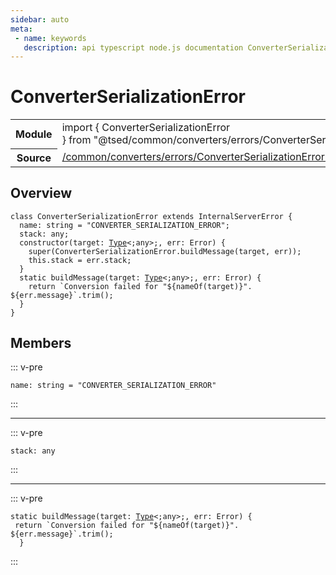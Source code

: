```yaml
---
sidebar: auto
meta:
 - name: keywords
   description: api typescript node.js documentation ConverterSerializationError class
---
```

# ConverterSerializationError <Badge text="Class" type="class"/>
<!-- Summary -->
<section class="symbol-info"><table class="is-full-width"><tbody><tr><th>Module</th><td><div class="lang-typescript"><span class="token keyword">import</span> { ConverterSerializationError }&nbsp;<span class="token keyword">from</span>&nbsp;<span class="token string">"@tsed/common/converters/errors/ConverterSerializationError"</span></div></td></tr><tr><th>Source</th><td><a href="https://github.com/Romakita/ts-express-decorators/blob/v4.30.1/src//common/converters/errors/ConverterSerializationError.ts#L0-L0">/common/converters/errors/ConverterSerializationError.ts</a></td></tr></tbody></table></section>

<!-- Overview -->
## Overview


<pre><code class="typescript-lang "><span class="token keyword">class</span> ConverterSerializationError <span class="token keyword">extends</span> InternalServerError <span class="token punctuation">{</span>
  name<span class="token punctuation">:</span> <span class="token keyword">string</span><span class="token punctuation"> = </span><span class="token string">"CONVERTER_SERIALIZATION_ERROR"</span><span class="token punctuation">;</span>
  stack<span class="token punctuation">:</span> <span class="token keyword">any</span><span class="token punctuation">;</span>
  <span class="token keyword">constructor</span><span class="token punctuation">(</span>target<span class="token punctuation">:</span> <a href="/api/core/interfaces/Type.html"><span class="token">Type</span></a>&lt<span class="token punctuation">;</span><span class="token keyword">any</span>&gt<span class="token punctuation">;</span><span class="token punctuation">,</span> err<span class="token punctuation">:</span> Error<span class="token punctuation">)</span> <span class="token punctuation">{</span>
    <span class="token function">super</span><span class="token punctuation">(</span>ConverterSerializationError.<span class="token function">buildMessage</span><span class="token punctuation">(</span>target<span class="token punctuation">,</span> err<span class="token punctuation">)</span><span class="token punctuation">)</span><span class="token punctuation">;</span>
    this.stack<span class="token punctuation"> = </span>err.stack<span class="token punctuation">;</span>
  <span class="token punctuation">}</span>
  <span class="token keyword">static</span> <span class="token function">buildMessage</span><span class="token punctuation">(</span>target<span class="token punctuation">:</span> <a href="/api/core/interfaces/Type.html"><span class="token">Type</span></a>&lt<span class="token punctuation">;</span><span class="token keyword">any</span>&gt<span class="token punctuation">;</span><span class="token punctuation">,</span> err<span class="token punctuation">:</span> Error<span class="token punctuation">)</span> <span class="token punctuation">{</span>
    return `Conversion failed for "$<span class="token punctuation">{</span><span class="token function">nameOf</span><span class="token punctuation">(</span>target<span class="token punctuation">)</span><span class="token punctuation">}</span>". $<span class="token punctuation">{</span>err.message<span class="token punctuation">}</span>`.<span class="token function">trim</span><span class="token punctuation">(</span><span class="token punctuation">)</span><span class="token punctuation">;</span>
  <span class="token punctuation">}</span>
<span class="token punctuation">}</span></code></pre>



<!-- Members -->




## Members


::: v-pre

<div class="method-overview">
<pre><code class="typescript-lang ">name<span class="token punctuation">:</span> <span class="token keyword">string</span><span class="token punctuation"> = </span><span class="token string">"CONVERTER_SERIALIZATION_ERROR"</span></code></pre>

</div>



:::



***



::: v-pre

<div class="method-overview">
<pre><code class="typescript-lang ">stack<span class="token punctuation">:</span> <span class="token keyword">any</span></code></pre>

</div>



:::



***



::: v-pre

<div class="method-overview">
<pre><code class="typescript-lang "><span class="token keyword">static</span> <span class="token function">buildMessage</span><span class="token punctuation">(</span>target<span class="token punctuation">:</span> <a href="/api/core/interfaces/Type.html"><span class="token">Type</span></a>&lt<span class="token punctuation">;</span><span class="token keyword">any</span>&gt<span class="token punctuation">;</span><span class="token punctuation">,</span> err<span class="token punctuation">:</span> Error<span class="token punctuation">)</span> <span class="token punctuation">{</span>
 return `Conversion failed for "$<span class="token punctuation">{</span><span class="token function">nameOf</span><span class="token punctuation">(</span>target<span class="token punctuation">)</span><span class="token punctuation">}</span>". $<span class="token punctuation">{</span>err.message<span class="token punctuation">}</span>`.<span class="token function">trim</span><span class="token punctuation">(</span><span class="token punctuation">)</span><span class="token punctuation">;</span>
  <span class="token punctuation">}</span></code></pre>

</div>



:::